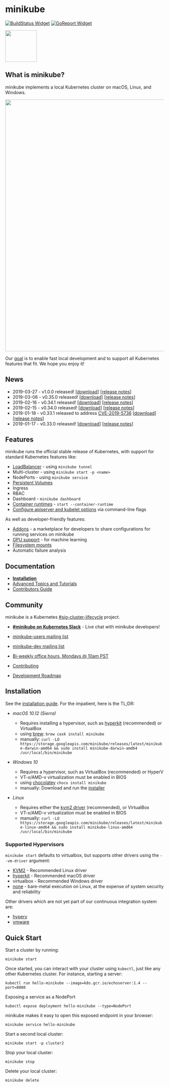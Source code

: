 # minikube

[![BuildStatus Widget]][BuildStatus Result]
[![GoReport Widget]][GoReport Status]

[BuildStatus Result]: https://travis-ci.org/kubernetes/minikube
[BuildStatus Widget]: https://travis-ci.org/kubernetes/minikube.svg?branch=master

[GoReport Status]: https://goreportcard.com/report/github.com/kubernetes/minikube
[GoReport Widget]: https://goreportcard.com/badge/github.com/kubernetes/minikube

<img src="https://github.com/kubernetes/minikube/raw/master/images/logo/logo.png" width="100">

## What is minikube?

minikube implements a local Kubernetes cluster on macOS, Linux, and Windows.

<img src="https://github.com/kubernetes/minikube/raw/master/images/start.jpg" width="800">

Our [goal](https://github.com/kubernetes/minikube/blob/master/docs/contributors/principles.md) is to enable fast local development and to support all Kubernetes features that fit. We hope you enjoy it!

## News

* 2019-03-27 - v1.0.0 released! [[download](https://github.com/kubernetes/minikube/releases/tag/v1.0.0)] [[release notes](https://github.com/kubernetes/minikube/blob/master/CHANGELOG.md#version-1000---2019-03-27)]
* 2019-03-06 - v0.35.0 released! [[download](https://github.com/kubernetes/minikube/releases/tag/v0.35.0)] [[release notes](https://github.com/kubernetes/minikube/blob/master/CHANGELOG.md#version-0350---2019-03-06)]
* 2019-02-16 - v0.34.1 released! [[download](https://github.com/kubernetes/minikube/releases/tag/v0.34.1)] [[release notes](https://github.com/kubernetes/minikube/blob/master/CHANGELOG.md#version-0341---2019-02-16)]
* 2019-02-15 - v0.34.0 released! [[download](https://github.com/kubernetes/minikube/releases/tag/v0.34.0)] [[release notes](https://github.com/kubernetes/minikube/blob/master/CHANGELOG.md#version-0340---2019-02-15)]
* 2019-01-18 - v0.33.1 released to address [CVE-2019-5736](https://www.openwall.com/lists/oss-security/2019/02/11/2) [[download](https://github.com/kubernetes/minikube/releases/tag/v0.33.1)] [[release notes](https://github.com/kubernetes/minikube/blob/master/CHANGELOG.md#version-0331---2019-01-18)]
* 2019-01-17 - v0.33.0 released! [[download](https://github.com/kubernetes/minikube/releases/tag/v0.33.0)] [[release notes](https://github.com/kubernetes/minikube/blob/master/CHANGELOG.md#version-0330---2019-01-17)]

## Features

minikube runs the official stable release of Kubernetes, with support for standard Kubernetes features like:

* [LoadBalancer](https://github.com/kubernetes/minikube/blob/master/docs/tunnel.md) - using `minikube tunnel`
* Multi-cluster - using `minikube start -p <name>`
* NodePorts - using `minikube service`
* [Persistent Volumes](https://github.com/kubernetes/minikube/blob/master/docs/persistent_volumes.md)
* Ingress
* RBAC
* Dashboard - `minikube dashboard`
* [Container runtimes](https://github.com/kubernetes/minikube/blob/master/docs/alternative_runtimes.md) - `start --container-runtime`
* [Configure apiserver and kubelet options](https://github.com/kubernetes/minikube/blob/master/docs/configuring_kubernetes.md) via command-line flags

As well as developer-friendly features:

* [Addons](https://github.com/kubernetes/minikube/blob/master/docs/addons.md) - a marketplace for developers to share configurations for running services on minikube
* [GPU support](https://github.com/kubernetes/minikube/blob/master/docs/gpu.md) - for machine learning
* [Filesystem mounts](https://github.com/kubernetes/minikube/blob/master/docs/host_folder_mount.md)
* Automatic failure analysis

## Documentation

* [**Installation**](https://kubernetes.io/docs/tasks/tools/install-minikube/)
* [Advanced Topics and Tutorials](https://github.com/kubernetes/minikube/blob/master/docs/README.md)
* [Contributors Guide](https://github.com/kubernetes/minikube/blob/master/docs/contributors/README.md)

## Community

minikube is a Kubernetes [#sig-cluster-lifecycle](https://github.com/kubernetes/community/tree/master/sig-cluster-lifecycle)  project.

* [**#minikube on Kubernetes Slack**](https://kubernetes.slack.com) - Live chat with minikube developers!
* [minikube-users mailing list](https://groups.google.com/forum/#!forum/minikube-users)
* [minikube-dev mailing list](https://groups.google.com/forum/#!forum/minikube-dev)
* [Bi-weekly office hours, Mondays @ 10am PST](https://tinyurl.com/minikube-oh)

* [Contributing](https://github.com/kubernetes/minikube/blob/master/CONTRIBUTING.md)
* [Development Roadmap](https://github.com/kubernetes/minikube/blob/master/docs/contributors/roadmap.md)

## Installation

See the [installation guide](https://kubernetes.io/docs/tasks/tools/install-minikube/). For the impatient, here is the TL;DR:

* *macOS 10.12 (Sierra)*
  * Requires installing a hypervisor, such as [hyperkit](https://github.com/kubernetes/minikube/blob/master/docs/drivers.md#hyperkit-driver) (recommended) or VirtualBox
  * using [brew](https://brew.sh/): `brew cask install minikube`
  * manually: `curl -LO https://storage.googleapis.com/minikube/releases/latest/minikube-darwin-amd64 && sudo install minikube-darwin-amd64 /usr/local/bin/minikube`

* *Windows 10*
  * Requires a hypervisor, such as VirtualBox (recommended) or HyperV
  * VT-x/AMD-v virtualization must be enabled in BIOS
  * using [chocolatey](https://chocolatey.org/) `choco install minikube`
  * manually: Download and run the [installer](https://storage.googleapis.com/minikube/releases/latest/minikube-installer.exe)

* *Linux*
  * Requires either the [kvm2 driver](https://github.com/kubernetes/minikube/blob/master/docs/drivers.md#kvm2-driver) (recommended), or VirtualBox
  * VT-x/AMD-v virtualization must be enabled in BIOS
  * manually:  `curl -LO https://storage.googleapis.com/minikube/releases/latest/minikube-linux-amd64 && sudo install minikube-linux-amd64 /usr/local/bin/minikube`

### Supported Hypervisors

`minikube start` defaults to virtualbox, but supports other drivers using the `--vm-driver` argument:

* [KVM2](https://github.com/kubernetes/minikube/blob/master/docs/drivers.md#kvm2-driver) - Recommended Linux driver
* [hyperkit](https://github.com/kubernetes/minikube/blob/master/docs/drivers.md#hyperkit-driver) - Recommended macOS driver
* virtualbox - Recommended Windows driver
* [none](https://github.com/kubernetes/minikube/blob/master/docs/vmdriver-none.md) - bare-metal execution on Linux, at the expense of system security and reliability

Other drivers which are not yet part of our continuous integration system are:

* [hyperv](https://github.com/kubernetes/minikube/blob/master/docs/drivers.md#hyperV-driver)
* [vmware](https://github.com/kubernetes/minikube/blob/master/docs/drivers.md#vmware-unified-driver)

## Quick Start

Start a cluster by running:

`minikube start`

Once started, you can interact with your cluster using `kubectl`, just like any other Kubernetes cluster. For instance, starting a server:

`kubectl run hello-minikube --image=k8s.gcr.io/echoserver:1.4 --port=8080`

Exposing a service as a NodePort

`kubectl expose deployment hello-minikube --type=NodePort`

minikube makes it easy to open this exposed endpoint in your browser:

`minikube service hello-minikube`

Start a second local cluster:

`minikube start -p cluster2`

Stop your local cluster:

`minikube stop`

Delete your local cluster:

`minikube delete`

